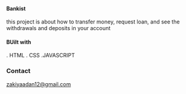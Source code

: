 #### Bankist

this project is about how to transfer money, request loan, and see the withdrawals and deposits in your account

#### BUilt with

. HTML
. CSS
.JAVASCRIPT

### Contact

zakiyaadan12@gmail.com

